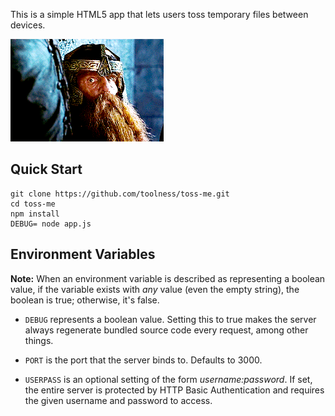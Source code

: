 This is a simple HTML5 app that lets users toss temporary
files between devices.

<img src="https://raw.githubusercontent.com/toolness/toss-me/master/static/toss-me.gif">

## Quick Start

```
git clone https://github.com/toolness/toss-me.git
cd toss-me
npm install
DEBUG= node app.js
```

## Environment Variables

**Note:** When an environment variable is described as representing a
boolean value, if the variable exists with *any* value (even the empty
string), the boolean is true; otherwise, it's false.

* `DEBUG` represents a boolean value. Setting this to true makes the server
  always regenerate bundled source code every request, among other things.

* `PORT` is the port that the server binds to. Defaults to 3000.

* `USERPASS` is an optional setting of the form *username:password*. If
  set, the entire server is protected by HTTP Basic Authentication
  and requires the given username and password to access.
